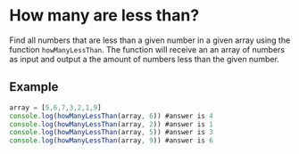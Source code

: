 # How many are less than?

Find all numbers that are less than a given number in a given array using the function `howManyLessThan`. The function will receive an an array of numbers as input and output a the amount of numbers less than the given number.

## Example

```js
array = [5,6,7,3,2,1,9]
console.log(howManyLessThan(array, 6)) #answer is 4
console.log(howManyLessThan(array, 2)) #answer is 1
console.log(howManyLessThan(array, 5)) #answer is 3
console.log(howManyLessThan(array, 9)) #answer is 6
```